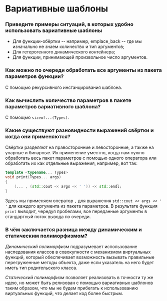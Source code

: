 # Вариативные шаблоны
### Приведите примеры ситуаций, в которых удобно использовать вариативные шаблоны

- Для функции-обёртки -- например, emplace_back -- где мы изначально не знаем количество и тип аргументов;
- Для гетерогенного динамического контейнера;
- Для функции, принимающей произвольное число аргументов.

### Как можно по очереди обработать все аргументы из пакета параметров функции?

С помощью рекурсивного инстанцирования шаблона.

### Как вычислить количество параметров в пакете параметров вариативного шаблона?

С помощью `sizeof...(Types)`.

### Какие существуют разновидности выражений свёртки и когда они применяются? 

Свёртки разделяют на правосторонние и левосторонние, а также на унарные и бинарные. Их применение уместно, когда нам нужно обработать весь пакет параметров с помощью одного оператора или обработать их как отдельные выражения, например, вот так:
```cpp
template <typename... Types>
void print(Types... args)
{
    (... , (std::cout << args << ' ')) << std::endl;
}
```
Здесь мы применяем оператор `,` для выражения `std::cout << args << ' '` для каждого аргумента из пакета параметров. В результате функция `print` выводит, чередуя пробелами, все переданные аргументы в стандартный поток вывода по очереди.

### В чём заключается разница между динамическим и статическим полиморфизмом?

*Динамический полиморфизм* подразумевает использование наследования классов в совокупности с механизмом виртуальных функций, который обеспечивает возможность вызывать правильные перегруженные методы объекта, даже если указатель на него будет иметь тип родительского класса.

*Статический полиморфизм* позволяет реализовать в точности ту же идею, но может быть релизован с помощью вариативных шаблонов таким образом, что мы не будем прибегать к использованию виртуальных функций, что делает код более быстрым.